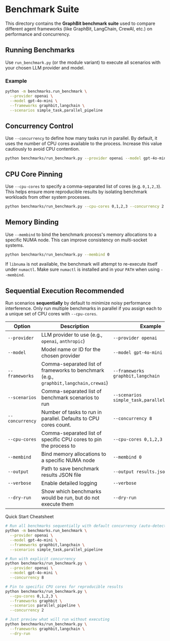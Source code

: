 # Benchmark Suite

This directory contains the **GraphBit benchmark suite** used to compare different agent frameworks (like GraphBit, LangChain, CrewAI, etc.) on performance and concurrency.

## Running Benchmarks

Use `run_benchmark.py` (or the module variant) to execute all scenarios with your chosen LLM provider and model.

### Example

```bash
python -m benchmarks.run_benchmark \
  --provider openai \
  --model gpt-4o-mini \
  --frameworks graphbit,langchain \
  --scenarios simple_task,parallel_pipeline
```

## Concurrency Control

Use `--concurrency` to define how many tasks run in parallel.
By default, it uses the number of CPU cores available to the process.
Increase this value cautiously to avoid CPU contention.

```bash
python benchmarks/run_benchmark.py --provider openai --model gpt-4o-mini --concurrency 8
```

## CPU Core Pinning

Use `--cpu-cores` to specify a comma-separated list of cores (e.g. `0,1,2,3`).
This helps ensure more reproducible results by isolating benchmark workloads from other system processes.

```bash
python benchmarks/run_benchmark.py --cpu-cores 0,1,2,3 --concurrency 2
```

## Memory Binding

Use `--membind` to bind the benchmark process's memory allocations to a specific
NUMA node. This can improve consistency on multi-socket systems.

```bash
python benchmarks/run_benchmark.py --membind 0
```

If `libnuma` is not available, the benchmark will attempt to re-execute itself
under `numactl`. Make sure `numactl` is installed and in your `PATH` when using
`--membind`.

## Sequential Execution Recommended

Run scenarios **sequentially** by default to minimize noisy performance interference.
Only run multiple benchmarks in parallel if you assign each to a unique set of CPU cores with `--cpu-cores`.

| Option          | Description                                                                         | Example                                     |
| --------------- | ----------------------------------------------------------------------------------- | ------------------------------------------- |
| `--provider`    | LLM provider to use (e.g., `openai`, `anthropic`)                                   | `--provider openai`                         |
| `--model`       | Model name or ID for the chosen provider                                            | `--model gpt-4o-mini`                       |
| `--frameworks`  | Comma-separated list of frameworks to benchmark (e.g., `graphbit,langchain,crewai`) | `--frameworks graphbit,langchain`           |
| `--scenarios`   | Comma-separated list of benchmark scenarios to run                                  | `--scenarios simple_task,parallel_pipeline` |
| `--concurrency` | Number of tasks to run in parallel. Defaults to CPU cores count.                    | `--concurrency 8`                           |
| `--cpu-cores`   | Comma-separated list of specific CPU cores to pin the process to                    | `--cpu-cores 0,1,2,3`                       |
| `--membind`     | Bind memory allocations to a specific NUMA node                   | `--membind 0`                               |
| `--output`      | Path to save benchmark results JSON file                                            | `--output results.json`                     |
| `--verbose`     | Enable detailed logging                                                             | `--verbose`                                 |
| `--dry-run`     | Show which benchmarks would be run, but do not execute them                         | `--dry-run`                                 |

Quick Start Cheatsheet

```bash
# Run all benchmarks sequentially with default concurrency (auto-detects CPU cores)
python -m benchmarks.run_benchmark \
  --provider openai \
  --model gpt-4o-mini \
  --frameworks graphbit,langchain \
  --scenarios simple_task,parallel_pipeline

# Run with explicit concurrency
python benchmarks/run_benchmark.py \
  --provider openai \
  --model gpt-4o-mini \
  --concurrency 8

# Pin to specific CPU cores for reproducible results
python benchmarks/run_benchmark.py \
  --cpu-cores 0,1,2,3 \
  --frameworks graphbit \
  --scenarios parallel_pipeline \
  --concurrency 2

# Just preview what will run without executing
python benchmarks/run_benchmark.py \
  --frameworks graphbit,langchain \
  --dry-run
```
